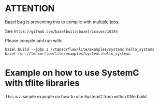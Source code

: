 # ATTENTION

Bazel bug is preventing this to compile with multiple jobs.

See `https://github.com/bazelbuild/bazel/issues/10384`

Please compile and run with:

```
bazel build --jobs 1 //tensorflow/lite/examples/systemc:hello_systemc
bazel run //tensorflow/lite/examples/systemc:hello_systemc

```

# Example on how to use SystemC with tflite libraries

This is a simple example on how to use SystemC from within tflite build
